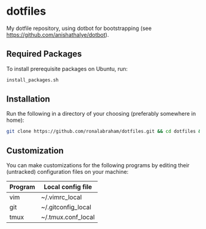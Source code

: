 # dotfiles
My dotfile repository, using dotbot for bootstrapping (see https://github.com/anishathalye/dotbot).

## Required Packages
To install prerequisite packages on Ubuntu, run:
```bash
install_packages.sh
```

## Installation
Run the following in a directory of your choosing (preferably somewhere in home):
```bash
git clone https://github.com/ronalabraham/dotfiles.git && cd dotfiles && ./install
```
## Customization
You can make customizations for the following programs by editing their (untracked) configuration files on your machine:

| Program     | Local config file  |
| ----------- | ------------------ |
| vim         | ~/.vimrc_local     |
| git         | ~/.gitconfig_local |
| tmux        | ~/.tmux.conf_local |
